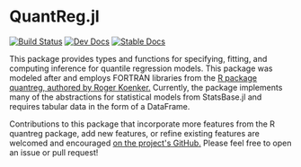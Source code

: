 # QuantReg.jl
[![Build Status](https://travis-ci.org/fogarty-ben/QuantReg.jl.png?branch=master)](https://travis-ci.org/{ORG-or-USERNAME}/{REPO-NAME})
[![Dev Docs](https://img.shields.io/badge/docs-dev-blue.svg)](https://fogarty-ben.github.io/QuantReg.jl/dev)
[![Stable Docs](https://img.shields.io/badge/docs-stable-blue.svg)](https://fogarty-ben.github.io/QuantReg.jl/stable)

This package provides types and functions for specifying, fitting, and computing inference
for quantile regression models. This package was modeled after and employs FORTRAN libraries
from the [R package quantreg, authored by Roger Koenker.](https://cran.r-project.org/web/packages/quantreg/index.html) 
Currently, the package implements many of the abstractions for statistical models from 
StatsBase.jl and requires tabular data in the form of a DataFrame.

Contributions to this package that incorporate more features from the R quantreg package,
add new features, or refine existing features are welcomed and encouraged
[on the project's GitHub.](https://github.com/fogarty-ben/QuantReg.jl) Please feel free to
open an issue or pull request!
